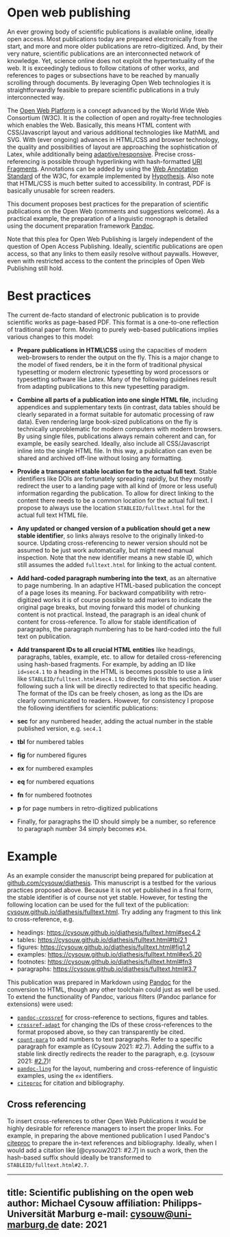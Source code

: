 # Open web publishing

An ever growing body of scientific publications is available online, ideally open access. Most publications today are prepared electronically from the start, and more and more older publications are retro-digitized. And, by their very nature, scientific publications are an interconnected network of knowledge. Yet, science online does not exploit the hypertextuality of the web. It is exceedingly tedious to follow citations of other works, and references to pages or subsections have to be reached by manually scrolling through documents. By leveraging Open Web technologies it is straightforwardly feasible to prepare scientific publications in a truly interconnected way.

The [Open Web Platform](https://www.w3.org/wiki/Open_Web_Platform) is a concept advanced by the World Wide Web Consortium (W3C). It is the collection of open and royalty-free technologies which enables the Web. Basically, this means HTML content with CSS/Javascript layout and various additional technologies like MathML and SVG. With (ever ongoing) advances in HTML/CSS and browser technology, the quality and possibilities of layout are approaching the sophistication of Latex, while additionally being [adaptive/responsive](https://alistapart.com/article/responsive-web-design/). Precise cross-referencing is possible through hyperlinking with hash-formatted [URI Fragments](https://en.wikipedia.org/wiki/URI_fragment). Annotations can be added by using the [Web Annotation Standard](https://www.w3.org/annotation/) of the W3C, for example implemented by [Hypothesis](https://web.hypothes.is). Also note that HTML/CSS is much better suited to accessibility. In contrast, PDF is basically unusable for screen readers.

This document proposes best practices for the preparation of scientific publications on the Open Web (comments and suggestions welcome). As a practical example, the preparation of a linguistic monograph is detailed using the document preparation framework [Pandoc](https://pandoc.org).

Note that this plea for Open Web Publishing is largely independent of the question of Open Access Publishing. Ideally, scientific publications are open access, so that any links to them easily resolve without paywalls. However, even with restricted access to the content the principles of Open Web Publishing still hold.

# Best practices

The current de-facto standard of electronic publication is to provide scientific works as page-based PDF. This format is a one-to-one reflection of traditional paper form. Moving to purely web-based publications implies various changes to this model:

- **Prepare publications in HTML\CSS** using the capacities of modern web-browsers to render the output on the fly. This is a major change to the model of fixed renders, be it in the form of traditional physical typesetting or modern electronic typesetting by word processors or typesetting software like Latex. Many of the following guidelines result from adapting publications to this new typesetting paradigm.
- **Combine all parts of a publication into one single HTML file**, including appendices and supplementary texts (in contrast, data tables should be clearly separated in a format suitable for automatic processing of raw data). Even rendering large book-sized publications on the fly is technically unproblematic for modern computers with modern browsers. By using single files, publications always remain coherent and can, for example, be easily searched. Ideally, also include all CSS/Javascript inline into the single HTML file. In this way, a publication can even be shared and archived off-line without losing any formatting.
- **Provide a transparent stable location for to the actual full text**. Stable identifiers like DOIs are fortunately spreading rapidly, but they mostly redirect the user to a landing page with all kind of (more or less useful) information regarding the publication. To allow for direct linking to the content there needs to be a common location for the actual full text. I propose to always use the location `STABLEID/fulltext.html` for the actual full text HTML file.
- **Any updated or changed version of a publication should get a new stable identifier**, so links always resolve to the originally linked-to source. Updating cross-referencing to newer version should not be assumed to be just work automatically, but might need manual inspection. Note that the new identifier means a new stable ID, which still assumes the added `fulltext.html` for linking to the actual content.
- **Add hard-coded paragraph numbering into the text**, as an alternative to page numbering. In an adaptive HTML-based publication the concept of a page loses its meaning. For backward compatibility with retro-digitized works it is of course possible to add markers to indicate the original page breaks, but moving forward this model of chunking content is not practical. Instead, the paragraph is an ideal chunk of content for cross-reference. To allow for stable identification of paragraphs, the paragraph numbering has to be hard-coded into the full text on publication.
- **Add transparent IDs to all crucial HTML entities** like headings, paragraphs, tables, example, etc. to allow for detailed cross-referencing using hash-based fragments. For example, by adding an ID like `id=sec4.1` to a heading in the HTML is becomes possible to use a link like `STABLEID/fulltext.html#sec4.1` to directly link to this section. A user following such a link will be directly redirected to that specific heading. The format of the IDs can be freely chosen, as long as the IDs are clearly communicated to readers. However, for consistency I propose the following identifiers for scientific publications:

- **sec** for any numbered header, adding the actual number in the stable published version, e.g. `sec4.1` 
- **tbl** for numbered tables
- **fig** for numbered figures
- **ex** for numbered examples
- **eq** for numbered equations
- **fn** for numbered footnotes
- **p** for page numbers in retro-digitized publications
- Finally, for paragraphs the ID should simply be a number, so reference to paragraph number 34 simply becomes `#34`.

# Example

As an example consider the manuscript being prepared for publication at [github.com/cysouw/diathesis](https://github.com/cysouw/diathesis). This manuscript is a testbed for the various practices proposed above. Because it is not yet published in a final form, the stable identifier is of course not yet stable. However, for testing the following location can be used for the full text of the publication: [cysouw.github.io/diathesis/fulltext.html](https://cysouw.github.io/diathesis/fulltext.html). Try adding any fragment to this link to cross-reference, e.g.

- headings: https://cysouw.github.io/diathesis/fulltext.html#sec4.2
- tables: https://cysouw.github.io/diathesis/fulltext.html#tbl2.1
- figures: https://cysouw.github.io/diathesis/fulltext.html#fig1.2
- examples: https://cysouw.github.io/diathesis/fulltext.html#ex5.20
- footnotes: https://cysouw.github.io/diathesis/fulltext.html#fn3
- paragraphs: https://cysouw.github.io/diathesis/fulltext.html#3.7

This publication was prepared in Markdown using [Pandoc](https:pandoc.org) for the conversion to HTML, though any other toolchain could just as well be used. To extend the functionality of Pandoc, various filters (Pandoc parlance for extensions) were used:

- [`pandoc-crossref`](https://github.com/lierdakil/pandoc-crossref) for cross-reference to sections, figures and tables.
- [`crossref-adapt`](https://github.com/cysouw/crossref-adapt) for changing the IDs of these cross-references to the format proposed above, so they can transparently be cited.
- [`count-para`](https://github.com/cysouw/count-para) to add numbers to text paragraphs. Refer to a specific paragraph for example as (Cysouw 2021: #2.7). Adding the suffix to a stable link directly redirects the reader to the paragraph, e.g. (cysouw 2021: [#2.7](https://cysouw.github.io/diathesis/fulltext.html#2.7))!
- [`pandoc-ling`](https://github.com/cysouw/pandoc-ling) for the layout, numbering and cross-reference of linguistic examples, using the `ex` identifiers.
- [`citeproc`](https://github.com/jgm/citeproc) for citation and bibliography.

## Cross referencing

To insert cross-references to other Open Web Publications it would be highly desirable for reference managers to insert the proper links. For example, in preparing the above mentioned publication I used Pandoc's [citeproc](https://pandoc.org/MANUAL.html#citation-rendering) to prepare the in-text references and bibliography. Ideally, when I would add a citation like [@cysouw2021: #2.7] in such a work, then the hash-based suffix should ideally be transformed to `STABLEID/fulltext.html#2.7`.

---
title: Scientific publishing on the open web
author: Michael Cysouw
affiliation: Philipps-Universität Marburg
e-mail: cysouw@uni-marburg.de
date: 2021
---
